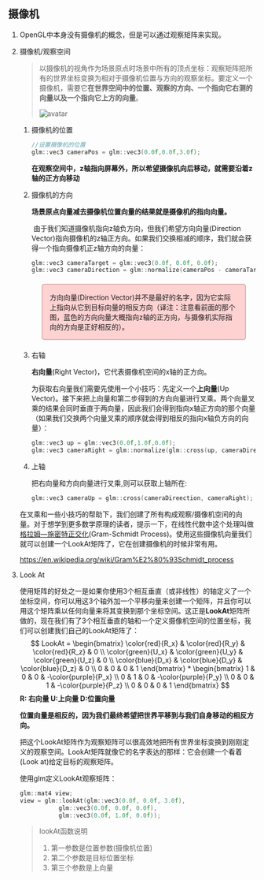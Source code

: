## 摄像机

1. OpenGL中本身没有摄像机的概念，但是可以通过观察矩阵来实现。

2. 摄像机/观察空间

   > 以摄像机的视角作为场景原点时场景中所有的顶点坐标：观察矩阵把所有的世界坐标变换为相对于摄像机位置与方向的观察坐标。要定义一个摄像机，需要它**在世界空间中的位置、观察的方向、一个指向它右测的向量以及一个指向它上方的向量**。
   >
   > ![avatar](https://learnopengl-cn.github.io/img/01/09/camera_axes.png)

   1. 摄像机的位置

      ```c++
      //设置摄像机的位置
      glm::vec3 cameraPos = glm::vec3(0.0f,0.0f,3.0f);
      ```

      **在观察空间中，z轴指向屏幕外，所以希望摄像机向后移动，就需要沿着z轴的正方向移动**

   2. 摄像机的方向

      **场景原点向量减去摄像机位置向量的结果就是摄像机的指向向量。**

      ​		由于我们知道摄像机指向z轴负方向，但我们希望方向向量(Direction Vector)指向摄像机的z轴正方向。如果我们交换相减的顺序，我们就会获得一个指向摄像机正z轴方向的向量：

      ```c++
      glm::vec3 cameraTarget = glm::vec3(0.0f, 0.0f, 0.0f);
      glm::vec3 cameraDirection = glm::normalize(cameraPos - cameraTarget);
      ```

      <div style="background-color:#FFD2D2;border: 2px solid #E0B3B3;border-radius:5px;padding:15px;margin:20px">方向向量(Direction Vector)并不是最好的名字，因为它实际上指向从它到目标向量的相反方向（译注：注意看前面的那个图，蓝色的方向向量大概指向z轴的正方向，与摄像机实际指向的方向是正好相反的）。</div>

   3. 右轴

      **右向量**(Right Vector)，它代表摄像机空间的x轴的正方向。

      ​		为获取右向量我们需要先使用一个小技巧：先定义一个**上向量**(Up Vector)。接下来把上向量和第二步得到的方向向量进行叉乘。两个向量叉乘的结果会同时垂直于两向量，因此我们会得到指向x轴正方向的那个向量（如果我们交换两个向量叉乘的顺序就会得到相反的指向x轴负方向的向量）：

      ```c++
      glm::vec3 up = glm::vec3(0.0f,1.0f,0.0f);
      glm::vec3 cameraRight = glm::normalize(glm::cross(up, cameraDirection));
      ```

   4. 上轴

      把右向量和方向向量进行叉乘,则可以获取上轴所在:

      ```c++
      glm::vec3 cameraUp = glm::cross(cameraDireection, cameraRight);
      ```

   在叉乘和一些小技巧的帮助下，我们创建了所有构成观察/摄像机空间的向量。对于想学到更多数学原理的读者，提示一下，在线性代数中这个处理叫做[格拉姆—施密特正交化](http://en.wikipedia.org/wiki/Gram–Schmidt_process)(Gram-Schmidt Process)。使用这些摄像机向量我们就可以创建一个LookAt矩阵了，它在创建摄像机的时候非常有用。

   https://en.wikipedia.org/wiki/Gram%E2%80%93Schmidt_process

3. Look At

   使用矩阵的好处之一是如果你使用3个相互垂直（或非线性）的轴定义了一个坐标空间，你可以用这3个轴外加一个平移向量来创建一个矩阵，并且你可以用这个矩阵乘以任何向量来将其变换到那个坐标空间。这正是**LookAt**矩阵所做的，现在我们有了3个相互垂直的轴和一个定义摄像机空间的位置坐标，我们可以创建我们自己的LookAt矩阵了：
   $$
   LookAt = \begin{bmatrix} \color{red}{R_x} & \color{red}{R_y} & \color{red}{R_z} & 0 \\ \color{green}{U_x} & \color{green}{U_y} & \color{green}{U_z} & 0 \\ \color{blue}{D_x} & \color{blue}{D_y} & \color{blue}{D_z} & 0 \\ 0 & 0 & 0  & 1 \end{bmatrix} * \begin{bmatrix} 1 & 0 & 0 & -\color{purple}{P_x} \\ 0 & 1 & 0 & -\color{purple}{P_y} \\ 0 & 0 & 1 & -\color{purple}{P_z} \\ 0 & 0 & 0  & 1 \end{bmatrix}
   $$
   **R: 右向量   U:上向量 D:位置向量**

   **位置向量是相反的，因为我们最终希望把世界平移到与我们自身移动的相反方向。**

   ​		把这个LookAt矩阵作为观察矩阵可以很高效地把所有世界坐标变换到刚刚定义的观察空间。LookAt矩阵就像它的名字表达的那样：它会创建一个看着(Look at)给定目标的观察矩阵。

   使用glm定义LookAt观察矩阵：

   ```c++
   glm::mat4 view;
   view = glm::lookAt(glm::vec3(0.0f, 0.0f, 3.0f), 
              glm::vec3(0.0f, 0.0f, 0.0f), 
              glm::vec3(0.0f, 1.0f, 0.0f));
   ```

   > lookAt函数说明
   >
   > 1. 第一参数是位置参数(摄像机位置)
   > 2. 第二个参数是目标位置坐标
   > 3. 第三个参数是上向量